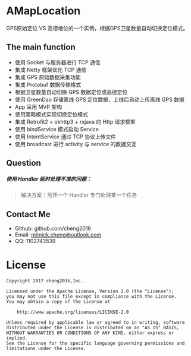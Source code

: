 # AMapLocation
GPS原始定位 VS 高德地位的一个实例，根据GPS卫星数量自动切换定位模式。




## The main function

- 使用 Socket 与服务器进行 TCP 通信
- 集成 Netty 框架优化 TCP 通信
- 集成 GPS 原始数据采集功能
- 集成 Protobuf 数据传输格式
- 根据卫星数量自动切换 GPS 数据定位或高德定位
- 使用 GreenDao 存储离线 GPS 定位数据，上线后自动上传离线 GPS 数据
- App 采用 MVP 架构
- 使用策略模式实现切换定位模式
- 集成 Retrofit2 + okhttp3 + rxjava 的 Http 请求框架
- 使用 bindService 模式启动 Service
- 使用 IntentService 通过 TCP 协议上传文件
- 使用 broadcast 进行 activity 与 service 的数据交互 




## Question

##### 使用 Handler 延时处理不准的问题：

> 解决方案：另开一个 Handler 专门处理某一个任务



## Contact Me

- Github: github.com/cheng2016
- Email: mitnick.cheng@outlook.com
- QQ: 1102743539


# License

    Copyright 2017 cheng2016,Inc.

    Licensed under the Apache License, Version 2.0 (the "License");
    you may not use this file except in compliance with the License.
    You may obtain a copy of the License at
    
        http://www.apache.org/licenses/LICENSE-2.0
    
    Unless required by applicable law or agreed to in writing, software
    distributed under the License is distributed on an "AS IS" BASIS,
    WITHOUT WARRANTIES OR CONDITIONS OF ANY KIND, either express or implied.
    See the License for the specific language governing permissions and
    limitations under the License.


